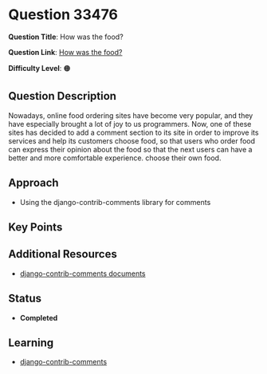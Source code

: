 
# Question 33476

**Question Title**: How was the food?

**Question Link**: [How was the food?](https://quera.org/problemset/33476) 

**Difficulty Level**: 🟠
## Question Description
Nowadays, online food ordering sites have become very popular, and they have especially brought a lot of joy to us programmers. Now, one of these sites has decided to add a comment section to its site in order to improve its services and help its customers choose food, so that users who order food can express their opinion about the food so that the next users can have a better and more comfortable experience. choose their own food.

## Approach
- Using the django-contrib-comments library for comments

## Key Points




## Additional Resources
- [django-contrib-comments documents](https://django-contrib-comments.readthedocs.io/en/latest/)


## Status

- **Completed**

## Learning

- [django-contrib-comments](./../../learn/django-contrib-comments.md)